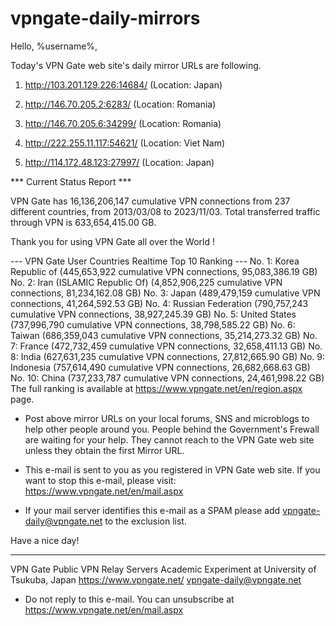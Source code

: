 # vpngate-daily-mirrors

Hello, %username%,

Today's VPN Gate web site's daily mirror URLs are following.

1. http://103.201.129.226:14684/
   (Location: Japan)

2. http://146.70.205.2:6283/
   (Location: Romania)

3. http://146.70.205.6:34299/
   (Location: Romania)

4. http://222.255.11.117:54621/
   (Location: Viet Nam)

5. http://114.172.48.123:27997/
   (Location: Japan)


*** Current Status Report ***

VPN Gate has 16,136,206,147 cumulative VPN connections from 237 different countries, from 2013/03/08 to 2023/11/03.
Total transferred traffic through VPN is 633,654,415.00 GB.

Thank you for using VPN Gate all over the World !


--- VPN Gate User Countries Realtime Top 10 Ranking ---
No. 1: Korea Republic of (445,653,922 cumulative VPN connections, 95,083,386.19 GB)
No. 2: Iran (ISLAMIC Republic Of) (4,852,906,225 cumulative VPN connections, 81,234,162.08 GB)
No. 3: Japan (489,479,159 cumulative VPN connections, 41,264,592.53 GB)
No. 4: Russian Federation (790,757,243 cumulative VPN connections, 38,927,245.39 GB)
No. 5: United States (737,996,790 cumulative VPN connections, 38,798,585.22 GB)
No. 6: Taiwan (686,359,043 cumulative VPN connections, 35,214,273.32 GB)
No. 7: France (472,732,459 cumulative VPN connections, 32,658,411.13 GB)
No. 8: India (627,631,235 cumulative VPN connections, 27,812,665.90 GB)
No. 9: Indonesia (757,614,490 cumulative VPN connections, 26,682,668.63 GB)
No. 10: China (737,233,787 cumulative VPN connections, 24,461,998.22 GB)
The full ranking is available at https://www.vpngate.net/en/region.aspx page.


* Post above mirror URLs on your local forums, SNS and microblogs
  to help other people around you.
  People behind the Government's Frewall are waiting for your help.
  They cannot reach to the VPN Gate web site
  unless they obtain the first Mirror URL.

* This e-mail is sent to you as you registered in VPN Gate web site.
  If you want to stop this e-mail, please visit:
  https://www.vpngate.net/en/mail.aspx

* If your mail server identifies this e-mail as a SPAM
  please add vpngate-daily@vpngate.net to the exclusion list.

Have a nice day!

------------------------------------------------------
VPN Gate Public VPN Relay Servers
Academic Experiment at University of Tsukuba, Japan
https://www.vpngate.net/
vpngate-daily@vpngate.net
* Do not reply to this e-mail.
  You can unsubscribe at https://www.vpngate.net/en/mail.aspx


